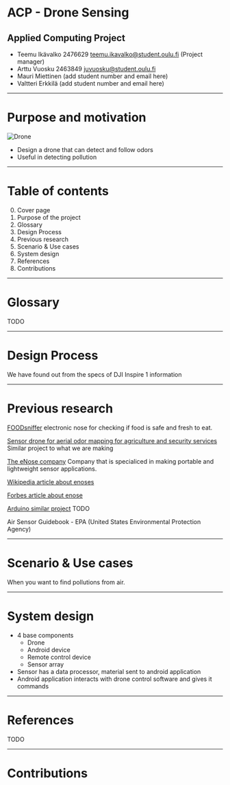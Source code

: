 # ACP - Drone Sensing
## Applied Computing Project

* Teemu Ikävalko 2476629 teemu.ikavalko@student.oulu.fi (Project manager)
* Arttu Vuosku 2463849 juvuosku@student.oulu.fi
* Mauri Miettinen (add student number and email here)
* Valtteri Erkkilä (add student number and email here)

---

# Purpose and motivation

![Drone](https://www5.djicdn.com/assets/images/products/inspire-1/banner-product-333577d35493a3213ead13b4f8056e42.png)

* Design a drone that can detect and follow odors
* Useful in detecting pollution

---

# Table of contents
0. Cover page
1. Purpose of the project
2. Glossary
3. Design Process
4. Previous research
5. Scenario & Use cases
6. System design
7. References
8. Contributions

---

# Glossary

TODO

---

# Design Process

We have found out from the specs of DJI Inspire 1 information

---

# Previous research
[FOODsniffer](http://www.myfoodsniffer.com) electronic nose for checking if food is safe and fresh to eat.

[Sensor drone for aerial odor mapping for agriculture and security services](http://ieeexplore.ieee.org/abstract/document/7561340/?reload=true) Similar project to what we are making

[The eNose company](http://www.enose.nl/) Company that is specialiced in making portable and lightweight sensor applications.

[Wikipedia article about enoses](https://en.wikipedia.org/wiki/Electronic_nose)

[Forbes article about enose](https://www.forbes.com/sites/robertszczerba/2015/06/22/from-cat-poop-coffee-to-cancer-the-incredible-journey-of-the-e-nose/#717fe7c76101)

[Arduino similar project](https://plot.ly/arduino/air-quality-tutorial/)
TODO

Air Sensor Guidebook - EPA (United States Environmental Protection Agency)

---

# Scenario & Use cases

When you want to find pollutions from air.

---

# System design

* 4 base components
    * Drone
	* Android device
	* Remote control device
	* Sensor array
* Sensor has a data processor, material sent to android application
* Android application interacts with drone control software and gives it commands

---

# References

TODO

---

# Contributions

